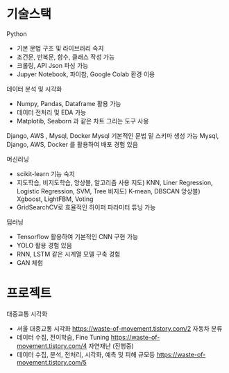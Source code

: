 
# 기술스택
Python
- 기본 문법 구조 및 라이브러리 숙지
- 조건문, 반복문, 함수, 클래스 작성 가능
- 크롤링, API Json 파싱 가능
- Jupyer Notebook, 파이참, Google Colab 환경 이용

데이터 분석 및 시각화 
- Numpy, Pandas, Dataframe 활용 가능
- 데이터 전처리 및 EDA 가능
- Matplotib, Seaborn 과 같은 차트 그리는 도구 사용 

Django, AWS , Mysql, Docker
 Mysql 기본적인 문법 밑 스키마 생성 가능
 Mysql, Django, AWS, Docker 를 활용하여 배포 경험 있음
 
머신러닝
- scikit-learn 기능 숙지
- 지도학습, 비지도학습, 앙상블, 알고리즘 사용
지도) KNN, Liner Regression, Logistic Regression, SVM, Tree 비지도) K-mean, DBSCAN 앙상블) Xgboost, LightFBM, Voting
- GridSearchCV로 효율적인 하이퍼 파라미터 튜닝 가능

딥러닝
- Tensorflow 활용하여 기본적인 CNN 구현 가능
- YOLO 활용 경험 있음
- RNN, LSTM 같은 시계열 모델 구축 경험
- GAN 체험


# 프로젝트
대중교통 시각화
- 서울 대중교통 시각화
https://waste-of-movement.tistory.com/2
자동차 분류
- 데이터 수집, 전이학습, Fine Tuning
https://waste-of-movement.tistory.com/4
자연재난 (진행중)
- 데이터 수집, 분석, 전처리, 시각화, 예측 및 피해 규모등
https://waste-of-movement.tistory.com/5
